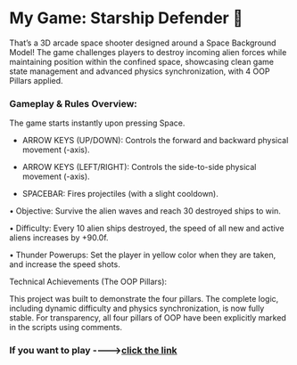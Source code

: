 # My Game: Starship Defender 🚀

That’s a 3D arcade space shooter designed around a Space Background Model! The game challenges players to destroy incoming alien forces while maintaining position within the confined space, showcasing clean game state management and advanced physics synchronization, with 4 OOP Pillars applied. 

### Gameplay & Rules Overview:

The game starts instantly upon pressing Space.

- ARROW KEYS (UP/DOWN): Controls the forward and backward physical movement (-axis).

- ARROW KEYS (LEFT/RIGHT): Controls the side-to-side physical movement (-axis).

- SPACEBAR: Fires projectiles (with a slight cooldown).

•	Objective: Survive the alien waves and reach 30 destroyed ships to win.

•	Difficulty: Every 10 alien ships destroyed, the speed of all new and active aliens increases by +90.0f.

•	Thunder Powerups: Set the player in yellow color when they are taken, and increase the speed shots.

Technical Achievements (The OOP Pillars): 

This project was built to demonstrate the four pillars. The complete logic, including dynamic difficulty and physics synchronization, is now fully stable. For transparency, all four pillars of OOP have been explicitly marked in the scripts using comments.

### If you want to play ---->[click the link](https://play.unity.com/en/games/b442a97a-8d5f-48cb-a94a-d8c846230b96/my-game-starship-defender)
